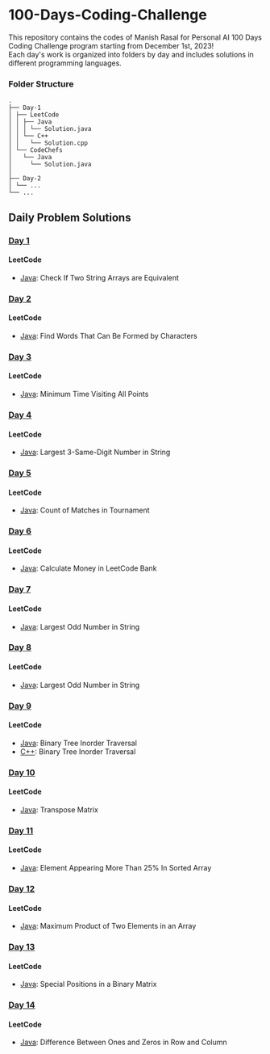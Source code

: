 # 100-Days-Coding-Challenge
This repository contains the codes of Manish Rasal for Personal AI 100 Days Coding Challenge program starting from December 1st, 2023! \
Each day's work is organized into folders by day and includes solutions in different programming languages.

### Folder Structure
```
.
├── Day-1
│ ├── LeetCode
│ │ ├── Java
│ │ │ └── Solution.java
│ │ └── C++
│ │   └── Solution.cpp
│ └── CodeChefs
│   └── Java
│     └── Solution.java
│
├── Day-2
│ └── ...
└── ...
```

## Daily Problem Solutions
 
 ### [Day 1](./Day-1)
  #### LeetCode
   - [Java](./Day-1/LeetCode/Java/Solution.java): Check If Two String Arrays are Equivalent

 ### [Day 2](./Day-2)
  #### LeetCode
   - [Java](./Day-2/LeetCode/Java/Solution.java): Find Words That Can Be Formed by Characters

 ### [Day 3](./Day-3)
  #### LeetCode
   - [Java](./Day-3/LeetCode/Java/Solution.java): Minimum Time Visiting All Points

 ### [Day 4](./Day-4)
  #### LeetCode
   - [Java](./Day-4/LeetCode/Java/Solution.java): Largest 3-Same-Digit Number in String

 ### [Day 5](./Day-5)
  #### LeetCode
   - [Java](./Day-5/LeetCode/Java/Solution.java): Count of Matches in Tournament

 ### [Day 6](./Day-6)
  #### LeetCode
   - [Java](./Day-6/LeetCode/Java/Solution.java): Calculate Money in LeetCode Bank

 ### [Day 7](./Day-7)
  #### LeetCode
   - [Java](./Day-7/LeetCode/Java/Solution.java): Largest Odd Number in String

 ### [Day 8](./Day-8)
  #### LeetCode
   - [Java](./Day-8/LeetCode/Java/Solution.java): Largest Odd Number in String

 ### [Day 9](./Day-9)
  #### LeetCode
   - [Java](./Day-9/LeetCode/Java/Solution.java): Binary Tree Inorder Traversal
   - [C++](./Day-9/LeetCode/C++/Solution.cpp): Binary Tree Inorder Traversal

 ### [Day 10](./Day-10)
  #### LeetCode
   - [Java](./Day-10/LeetCode/Java/Solution.java): Transpose Matrix

 ### [Day 11](./Day-11)
  #### LeetCode
   - [Java](./Day-11/LeetCode/Java/Solution.java): Element Appearing More Than 25% In Sorted Array

 ### [Day 12](./Day-12)
  #### LeetCode
   - [Java](./Day-12/LeetCode/Java/Solution.java): Maximum Product of Two Elements in an Array

 ### [Day 13](./Day-13)
  #### LeetCode
   - [Java](./Day-13/LeetCode/Java/Solution.java): Special Positions in a Binary Matrix

 ### [Day 14](./Day-14)
  #### LeetCode
   - [Java](./Day-14/LeetCode/Java/Solution.java): Difference Between Ones and Zeros in Row and Column